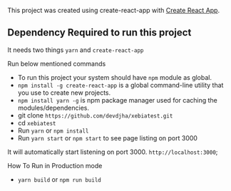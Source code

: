 This project was created using create-react-app with [Create React App](https://github.com/facebookincubator/create-react-app).

## Dependency Required to run this project

It needs two things `yarn` and `create-react-app`

Run below mentioned commands

* To run this project your system should have `npm` module as global.
* `npm install -g create-react-app` is a global command-line utility that you use to create new projects.
* `npm install yarn -g` is npm package manager used for caching the modules/dependencies.
* git clone `https://github.com/devdjha/xebiatest.git`
* cd `xebiatest `
* Run `yarn` or `npm install`
* Run `yarn start` or `npm start` to see page listing on port 3000

It will automatically start listening on port 3000. `http://localhost:3000`;

How To Run in Production mode

* `yarn build` or  `npm run build`
